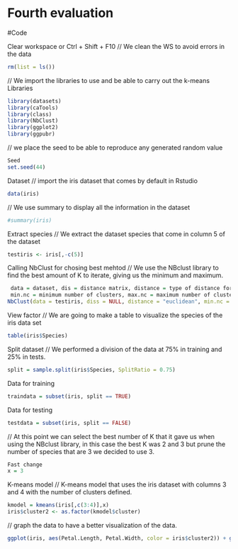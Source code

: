 # Fourth evaluation
#Code

Clear workspace or Ctrl + Shift + F10
// We clean the WS to avoid errors in the data
```r
rm(list = ls())
```
// We import the libraries to use and be able to carry out the k-means
Libraries
```r
library(datasets)
library(caTools)
library(class)
library(NbClust)
library(ggplot2)
library(ggpubr)
```
// we place the seed to be able to reproduce any generated random value
```r
Seed
set.seed(44)
```
Dataset
// import the iris dataset that comes by default in Rstudio
```r
data(iris)
```
// We use summary to display all the information in the dataset
```r
#summary(iris)
```
Extract species
// We extract the dataset species that come in column 5 of the dataset
```r
testiris <- iris[,-c(5)]
```
Calling NbClust for chosing best mehtod
// We use the NBclust library to find the best amount of K to iterate, giving us the minimum and maximum.
```r
 data = dataset, dis = distance matrix, distance = type of distance formula we are going to use
 min.nc = minimum number of clusters, max.nc = maximum number of clusters, methods = methods we
NbClust(data = testiris, diss = NULL, distance = "euclidean", min.nc = 2, max.nc = 15, method = "kmeans")
```

View factor
// We are going to make a table to visualize the species of the iris data set
```r
table(iris$Species)
```

Split dataset
// We performed a division of the data at 75% in training and 25% in tests.
```r
split = sample.split(iris$Species, SplitRatio = 0.75)
```

Data for training
```r
traindata = subset(iris, split == TRUE)
```
Data for testing
```r
testdata = subset(iris, split == FALSE)
```
// At this point we can select the best number of K that it gave us when using the NBclust library, in this case the best K was 2 and 3 but prune the number of species that are 3 we decided to use 3.
```r
Fast change
x = 3
```
K-means model
// K-means model that uses the iris dataset with columns 3 and 4 with the number of clusters defined.
```r
kmodel = kmeans(iris[,c(3:4)],x)
iris$cluster2 <- as.factor(kmodel$cluster)
```
// graph the data to have a better visualization of the data.
```r
ggplot(iris, aes(Petal.Length, Petal.Width, color = iris$cluster2)) + geom_point() + ggtitle(" k =", x)
```

 
